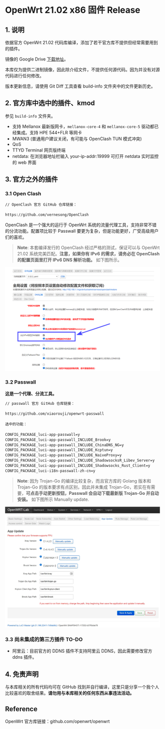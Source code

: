 # **OpenWrt 21.02 x86** 固件 Release

## 1. 说明

依据官方 OpenWrt 21.02 代码库编译，添加了若干官方库不提供但经常需要用到的插件。

镜像的 Google Drive [下载地址](https://drive.google.com/drive/folders/1oNbIwviHju9gB-u7NLPs1-FcKSOJJzjE?usp=sharing)。

本库仅为提供二进制镜像，因此除介绍文件，不提供任何源代码。因为并没有对源代码进行任何修改。

版本更新信息，请使用 Git Diff 工具查看 build-info 文件夹中的文件更新历史。

## 2. 官方库中选中的插件、kmod

参见 `build-info` 文件夹。

- 支持 Mellanox 最新版网卡，`mellanox-core-4` 和 `mellanox-core-5` 驱动都已经集成。支持 HPE 544+FLR 等网卡
- MWAN3 (普通用户建议关闭，有可能与 OpenClash TUN 模式冲突)
- QoS
- TTYD Terminal 网页版终端
- netdata: 在浏览器地址栏输入 your-ip-addr:19999 可打开 netdata 实时监控的 web 界面

## 3. 官方之外的插件

### 3.1 Open Clash

``` txt
// OpenClash 官方 GitHub 仓库链接：

https://github.com/vernesong/OpenClash
```

OpenClash 是一个强大的运行于 OpenWrt 系统的流量代理工具，支持非常不错的分流功能。配置项比较于 Passwall 要更为复杂，但是功能更好，广受高级用户们的喜欢。

> **Note**: 本套编译发行的 OpenClash 经过严格的测试，保证可以与 OpenWrt 21.02 系统完美匹配。**注意，如果你有 IPv6 的需求，请务必在 OpenClash 的配置页面里打开 IPv6 DNS 解析功能。** 如下图所示。

![Enable the IPv6 DNS of OpenClash settings](img/enable_IPv6_DNS_OpenClash.png)

### 3.2 Passwall

**这是一个代理、分流工具。**

``` txt
// passwall 官方 GitHub 仓库链接：

https://github.com/xiaorouji/openwrt-passwall

选中的功能：

CONFIG_PACKAGE_luci-app-passwall=y
CONFIG_PACKAGE_luci-app-passwall_INCLUDE_Brook=y
CONFIG_PACKAGE_luci-app-passwall_INCLUDE_ChinaDNS_NG=y
CONFIG_PACKAGE_luci-app-passwall_INCLUDE_Kcptun=y
CONFIG_PACKAGE_luci-app-passwall_INCLUDE_NaiveProxy=y
CONFIG_PACKAGE_luci-app-passwall_INCLUDE_ShadowsocksR_Libev_Server=y
CONFIG_PACKAGE_luci-app-passwall_INCLUDE_Shadowsocks_Rust_Client=y
CONFIG_PACKAGE_luci-i18n-passwall-zh-cn=y
```

> **Note**: 因为 Trojan-Go 的编译比较复杂，而且官方库的 Golang 版本和 Trojan-Go 的版本要求有点区别，因此并未集成 Trojan-Go，若实在有需要，**可点击手动更新按钮，Passwall 会自动下载最新版 Trojan-Go 并自动安装。** 如下图所示 Manually update.

![How-to-install-trojan-go-manually](img/trojan-Go.jpg)

### 3.3 尚未集成的第三方插件 TO-DO

- 阿里云：目前官方的 DDNS 插件不支持阿里云 DDNS，因此需要修改官方 ddns 插件。

## 4. 免责声明

与本库相关的所有代码均可在 GitHub 找到并自行编译，这里只是分享一个我个人比较喜欢的取舍结果。**请勿用与本库相关的任何东西从事违法活动。**

## Reference

OpenWrt 官方库链接：github.com/openwrt/openwrt
